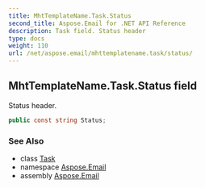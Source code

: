```yaml
---
title: MhtTemplateName.Task.Status
second_title: Aspose.Email for .NET API Reference
description: Task field. Status header
type: docs
weight: 110
url: /net/aspose.email/mhttemplatename.task/status/
---
```

## MhtTemplateName.Task.Status field

Status header.

```csharp
public const string Status;
```

### See Also

* class [Task](../)
* namespace [Aspose.Email](../../mhttemplatename.task/)
* assembly [Aspose.Email](../../../)


